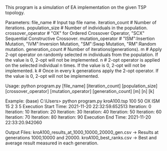 This program is a simulation of EA implementation on the given TSP topology. 

Parameters:
file_name          # Input tsp file name.
iteration_count    # Number of iterations.
population_size    # Number of individuals in the population.
crossover_operator # "OX" for Ordered Crossover Operator, "SCX" Sequential Constructive Crossover.
mutation_operator  # "ISM":Insertion Mutation, "IVM":Inversion Mutation, "SM":Swap Mutation, "RM":Random mutation.
generation_count   # Number of iterations(generations).
m                  # Apply 2-opt operator on randomly selected m individuals from the population. If the value is 0, 2-opt will not be implemented.
n                  # 2-opt operator is applied on the selected individual n times. If the value is 0, 2-opt will not be implemented. 
k                  # Once in every k generations apply the 2-opt operator. If the value is 0, 2-opt will not be implemented.


Usage:
python program.py [file_name] [iteration_count] [population_size] [crossover_operator] [mutation_operator] [generation_count] [m] [n] [k]


Example:
(base) C:\Users> python program.py kroA100.tsp 100 50 OX ISM 15 2 3 5
Execution Start Time: 2021-11-20 22:32:59.652513
Iteration: 0
Iteration: 10
Iteration: 20
Iteration: 30
Iteration: 40
Iteration: 50
Iteration: 60
Iteration: 70
Iteration: 80
Iteration: 90
Execution End Time: 2021-11-20 22:33:20.942060

Output Files:
kroA100_results_at_1000_10000_20000_gen.csv     -> Results at generations 1000,10000 and 20000.
kroA100_best_ranks.csv                          -> Best and average result measured in each generation. 
